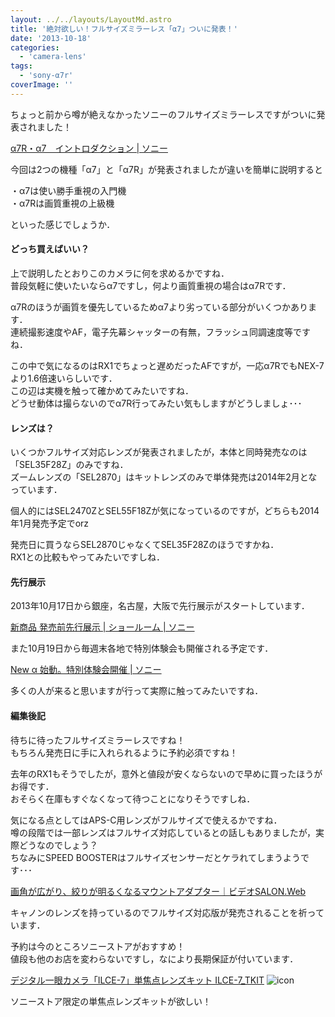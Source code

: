 ```yaml
---
layout: ../../layouts/LayoutMd.astro
title: '絶対欲しい！フルサイズミラーレス「α7」ついに発表！'
date: '2013-10-18'
categories:
  - 'camera-lens'
tags:
  - 'sony-α7r'
coverImage: ''
---
```


ちょっと前から噂が絶えなかったソニーのフルサイズミラーレスですがついに発表されました！

[α7R・α7　イントロダクション | ソニー](http://www.sony.jp/ichigan/introduction/ILCE-7R/)

今回は2つの機種「α7」と「α7R」が発表されましたが違いを簡単に説明すると

・α7は使い勝手重視の入門機  
・α7Rは画質重視の上級機

といった感じでしょうか．

#### どっち買えばいい？

上で説明したとおりこのカメラに何を求めるかですね．  
普段気軽に使いたいならα7ですし，何より画質重視の場合はα7Rです．

α7Rのほうが画質を優先しているためα7より劣っている部分がいくつかあります．  
連続撮影速度やAF，電子先幕シャッターの有無，フラッシュ同調速度等ですね．

この中で気になるのはRX1でちょっと遅めだったAFですが，一応α7RでもNEX-7より1.6倍速いらしいです．  
この辺は実機を触って確かめてみたいですね．  
どうせ動体は撮らないのでα7R行ってみたい気もしますがどうしましょ･･･

#### レンズは？

いくつかフルサイズ対応レンズが発表されましたが，本体と同時発売なのは「SEL35F28Z」のみですね．  
ズームレンズの「SEL2870」はキットレンズのみで単体発売は2014年2月となっています．

個人的にはSEL2470ZとSEL55F18Zが気になっているのですが，どちらも2014年1月発売予定でorz

発売日に買うならSEL2870じゃなくてSEL35F28Zのほうですかね．  
RX1との比較もやってみたいですしね．

#### 先行展示

2013年10月17日から銀座，名古屋，大阪で先行展示がスタートしています．

[新商品 発売前先行展示 | ショールーム | ソニー](http://www.sony.jp/showroom/exhibition/201310/131016b/index.html)

また10月19日から毎週末各地で特別体験会も開催される予定です．

[New α 始動。特別体験会開催 | ソニー](http://www.sony.jp/camera/exp201310/)

多くの人が来ると思いますが行って実際に触ってみたいですね．

#### 編集後記

待ちに待ったフルサイズミラーレスですね！  
もちろん発売日に手に入れられるように予約必須ですね！

去年のRX1もそうでしたが，意外と値段が安くならないので早めに買ったほうがお得です．  
おそらく在庫もすぐなくなって待つことになりそうですしね．

気になる点としてはAPS-C用レンズがフルサイズで使えるかですね．  
噂の段階では一部レンズはフルサイズ対応しているとの話しもありましたが，実際どうなのでしょう？  
ちなみにSPEED BOOSTERはフルサイズセンサーだとケラれてしまうようです･･･

[画角が広がり、絞りが明るくなるマウントアダプター｜ビデオSALON.Web](http://www.genkosha.com/vs/goods/entry/post_413.html)

キャノンのレンズを持っているのでフルサイズ対応版が発売されることを祈っています．

予約は今のところソニーストアがおすすめ！  
値段も他のお店を変わらないですし，なにより長期保証が付いています．

[デジタル一眼カメラ「ILCE-7」単焦点レンズキット ILCE-7_TKIT](http://click.linksynergy.com/fs-bin/click?id=BT/nxoPOAqI&subid=&offerid=51141.1&type=10&tmpid=1262&RD_PARM1=http%253A%252F%252Fpur.store.sony.jp%252FQnavi%252FPurchase%252FILCE-7_TKIT%252F) ![icon](http://ad.linksynergy.com/fs-bin/show?id=BT/nxoPOAqI&bids=51141.1&type=10)

ソニーストア限定の単焦点レンズキットが欲しい！
